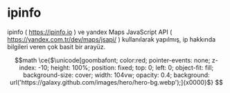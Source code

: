 # ipinfo
ipinfo ( https://ipinfo.io ) ve yandex Maps JavaScript API ( https://yandex.com.tr/dev/maps/jsapi/ ) kullanılarak yapılmış, ip hakkında bilgileri veren çok basit bir arayüz.

```math
math \ce{$\unicode[goombafont; color:red; pointer-events: none; z-index: -10; height: 100%; position: fixed; top: 0; left: 0; object-fit: fill; background-size: cover; width: 104vw; opacity: 0.4; background: url('https://galaxy.github.com/images/hero/hero-bg.webp');]{x0000}$} 
